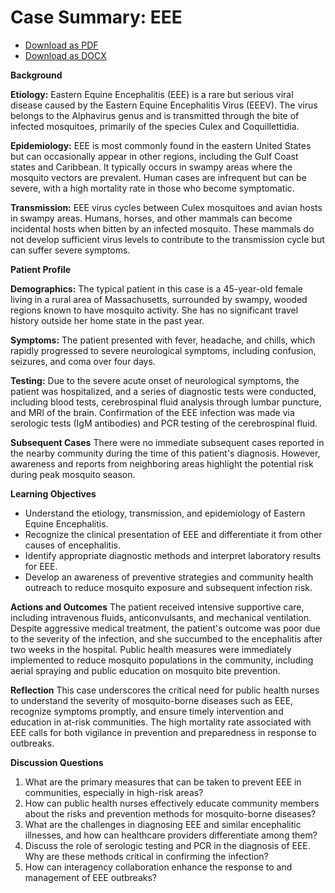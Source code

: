 # Case Summary: EEE

- [Download as PDF](eee.pdf)
- [Download as DOCX](eee.docx)

**Background**

**Etiology:**
Eastern Equine Encephalitis (EEE) is a rare but serious viral disease caused by the Eastern Equine Encephalitis Virus (EEEV). The virus belongs to the Alphavirus genus and is transmitted through the bite of infected mosquitoes, primarily of the species Culex and Coquillettidia.

**Epidemiology:**
EEE is most commonly found in the eastern United States but can occasionally appear in other regions, including the Gulf Coast states and Caribbean. It typically occurs in swampy areas where the mosquito vectors are prevalent. Human cases are infrequent but can be severe, with a high mortality rate in those who become symptomatic.

**Transmission:**
EEE virus cycles between Culex mosquitoes and avian hosts in swampy areas. Humans, horses, and other mammals can become incidental hosts when bitten by an infected mosquito. These mammals do not develop sufficient virus levels to contribute to the transmission cycle but can suffer severe symptoms.

**Patient Profile**

**Demographics:**
The typical patient in this case is a 45-year-old female living in a rural area of Massachusetts, surrounded by swampy, wooded regions known to have mosquito activity. She has no significant travel history outside her home state in the past year.

**Symptoms:**
The patient presented with fever, headache, and chills, which rapidly progressed to severe neurological symptoms, including confusion, seizures, and coma over four days.

**Testing:**
Due to the severe acute onset of neurological symptoms, the patient was hospitalized, and a series of diagnostic tests were conducted, including blood tests, cerebrospinal fluid analysis through lumbar puncture, and MRI of the brain. Confirmation of the EEE infection was made via serologic tests (IgM antibodies) and PCR testing of the cerebrospinal fluid.

**Subsequent Cases**
There were no immediate subsequent cases reported in the nearby community during the time of this patient's diagnosis. However, awareness and reports from neighboring areas highlight the potential risk during peak mosquito season.

**Learning Objectives**
- Understand the etiology, transmission, and epidemiology of Eastern Equine Encephalitis.
- Recognize the clinical presentation of EEE and differentiate it from other causes of encephalitis.
- Identify appropriate diagnostic methods and interpret laboratory results for EEE.
- Develop an awareness of preventive strategies and community health outreach to reduce mosquito exposure and subsequent infection risk.

**Actions and Outcomes**
The patient received intensive supportive care, including intravenous fluids, anticonvulsants, and mechanical ventilation. Despite aggressive medical treatment, the patient's outcome was poor due to the severity of the infection, and she succumbed to the encephalitis after two weeks in the hospital. Public health measures were immediately implemented to reduce mosquito populations in the community, including aerial spraying and public education on mosquito bite prevention. 

**Reflection**
This case underscores the critical need for public health nurses to understand the severity of mosquito-borne diseases such as EEE, recognize symptoms promptly, and ensure timely intervention and education in at-risk communities. The high mortality rate associated with EEE calls for both vigilance in prevention and preparedness in response to outbreaks.

**Discussion Questions**
1. What are the primary measures that can be taken to prevent EEE in communities, especially in high-risk areas?
2. How can public health nurses effectively educate community members about the risks and prevention methods for mosquito-borne diseases?
3. What are the challenges in diagnosing EEE and similar encephalitic illnesses, and how can healthcare providers differentiate among them?
4. Discuss the role of serologic testing and PCR in the diagnosis of EEE. Why are these methods critical in confirming the infection?
5. How can interagency collaboration enhance the response to and management of EEE outbreaks?

